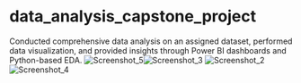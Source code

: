 # data_analysis_capstone_project
Conducted comprehensive data analysis on an assigned dataset, performed data visualization, and provided insights through Power BI dashboards and Python-based EDA.
![Screenshot_5](https://github.com/emreokanbaskaya1/data_analysis_capstone_project/assets/174125917/7c1fc74d-7460-4afc-8433-b362399d7553)![Screenshot_3](https://github.com/emreokanbaskaya1/data_analysis_capstone_project/assets/174125917/46106932-b0b7-4b38-a021-f140b891693f)
![Screenshot_2](https://github.com/emreokanbaskaya1/data_analysis_capstone_project/assets/174125917/287eae19-f7f8-486a-91a8-386ee0727958)
![Screenshot_4](https://github.com/emreokanbaskaya1/data_analysis_capstone_project/assets/174125917/6946e915-2c8a-4a51-9563-d87a21f4033f)
